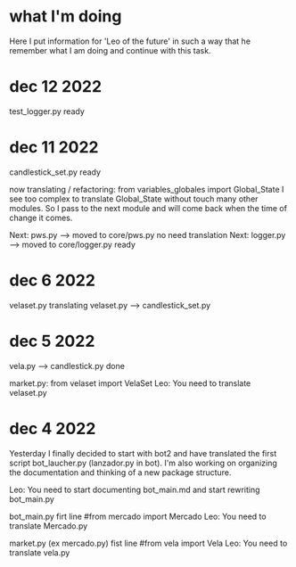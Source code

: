 # what I'm doing

Here I put information for 'Leo of the future' in such a way that he remember what I am doing and continue with this task.


# dec 12 2022
test_logger.py ready 

# dec 11 2022
candlestick_set.py ready

now translating / refactoring: from variables_globales import Global_State
I see too complex to translate Global_State without touch many other modules. So I pass to the next module and will come back when the time of change it comes.

Next: pws.py --> moved to core/pws.py no need translation
Next: logger.py --> moved to core/logger.py ready

# dec 6 2022
velaset.py translating velaset.py --> candlestick_set.py


# dec 5 2022
vela.py --> candlestick.py done

market.py: from velaset import VelaSet
Leo: You need to translate velaset.py

# dec 4 2022

Yesterday I finally decided to start with bot2 and have translated the first script bot_laucher.py (lanzador.py in bot).
I'm also working on organizing the documentation and thinking of a new package structure.

Leo: You need to start documenting bot_main.md and start rewriting bot_main.py

bot_main.py firt line #from mercado import Mercado
Leo: You need to translate Mercado.py

market.py (ex mercado.py) fist line #from vela import Vela
Leo: You need to translate vela.py
